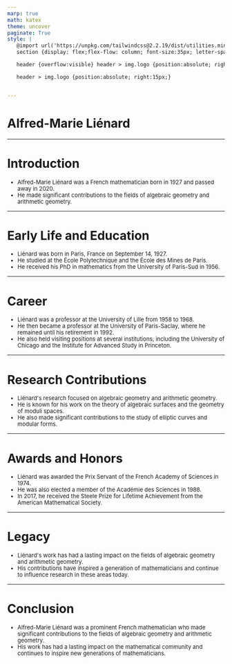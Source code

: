 ```yaml
---
marp: true
math: katex
theme: uncover
paginate: True
style: |
   @import url('https://unpkg.com/tailwindcss@2.2.19/dist/utilities.min.css');
   section {display: flex;flex-flow: column; font-size:35px; letter-spacing:1.4px;}

   header {overflow:visible} header > img.logo {position:absolute; right:15px;}

   header > img.logo {position:absolute; right:15px;}


---
```

<!-- backgroundColor: white -->
<!-- _class: lead -->

 # Alfred-Marie Liénard

---
<style scoped>p,li {font-size:0.92em}</style>

 # Introduction
- Alfred-Marie Liénard was a French mathematician born in 1927 and passed away in 2020.
- He made significant contributions to the fields of algebraic geometry and arithmetic geometry.


---
<style scoped>p,li {font-size:0.88em}</style>

 # Early Life and Education
- Liénard was born in Paris, France on September 14, 1927.
- He studied at the École Polytechnique and the École des Mines de Paris.
- He received his PhD in mathematics from the University of Paris-Sud in 1956.


---
<style scoped>p,li {font-size:0.88em}</style>

 # Career

- Liénard was a professor at the University of Lille from 1958 to 1968.
- He then became a professor at the University of Paris-Saclay, where he remained until his retirement in 1992.
- He also held visiting positions at several institutions, including the University of Chicago and the Institute for Advanced Study in Princeton.

---
<style scoped>p,li {font-size:0.88em}</style>

 # Research Contributions

- Liénard's research focused on algebraic geometry and arithmetic geometry.
- He is known for his work on the theory of algebraic surfaces and the geometry of moduli spaces.
- He also made significant contributions to the study of elliptic curves and modular forms.

---
<style scoped>p,li {font-size:0.88em}</style>

 # Awards and Honors

- Liénard was awarded the Prix Servant of the French Academy of Sciences in 1974.
- He was also elected a member of the Académie des Sciences in 1988.
- In 2017, he received the Steele Prize for Lifetime Achievement from the American Mathematical Society.

---
<style scoped>p,li {font-size:0.92em}</style>

 # Legacy

- Liénard's work has had a lasting impact on the fields of algebraic geometry and arithmetic geometry.
- His contributions have inspired a generation of mathematicians and continue to influence research in these areas today.

---
<style scoped>p,li {font-size:0.92em}</style>

 # **Conclusion**
- Alfred-Marie Liénard was a prominent French mathematician who made significant contributions to the fields of algebraic geometry and arithmetic geometry.
- His work has had a lasting impact on the mathematical community and continues to inspire new generations of mathematicians.
